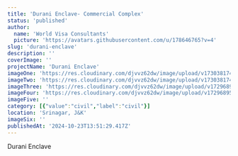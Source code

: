 ```yaml
---
title: 'Durani Enclave- Commercial Complex'
status: 'published'
author:
  name: 'World Visa Consultants'
  picture: 'https://avatars.githubusercontent.com/u/178646765?v=4'
slug: 'durani-enclave'
description: ''
coverImage: ''
projectName: 'Durani Enclave'
imageOne: 'https://res.cloudinary.com/djvvz62dw/image/upload/v1730381747/greywall/projects/Durani%20Enclave/1_gspebp.jpg'
imageTwo: 'https://res.cloudinary.com/djvvz62dw/image/upload/v1730381746/greywall/projects/Durani%20Enclave/2_yv6xcl.jpg'
imageThree: 'https://res.cloudinary.com/djvvz62dw/image/upload/v1729689503/greywall/projects/Durani%20Enclave/image2_frz5et.webp'
imageFour: 'https://res.cloudinary.com/djvvz62dw/image/upload/v1729689501/greywall/projects/Durani%20Enclave/image1_iayzkm.webp'
imageFive: ''
category: [{"value":"civil","label":"civil"}]
location: 'Srinagar, J&K'
imageSix: ''
publishedAt: '2024-10-23T13:51:29.417Z'
---
```


Durani Enclave